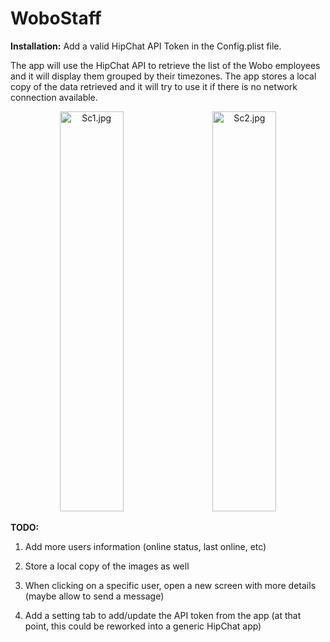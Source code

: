 # WoboStaff

**Installation:** Add a valid HipChat API Token in the Config.plist file.

The app will use the HipChat API to retrieve the list of the Wobo employees and it will display them grouped by their timezones.
The app stores a local copy of the data retrieved and it will try to use it if there is no network connection available.

<div align="center">
        <img width="45%" height="640px" src="/../screenshots/sc1.jpg" alt="Sc1.jpg"</img>
        <img height="0" width="10px">
        <img width="45%" height="640px" src="/../screenshots/sc2.jpg" alt="Sc2.jpg"</img>
</div>


**TODO:**

1) Add more users information (online status, last online, etc)

2) Store a local copy of the images as well

3) When clicking on a specific user, open a new screen with more details (maybe allow to send a message)

4) Add a setting tab to add/update the API token from the app (at that point, this could be reworked into a generic HipChat app)

